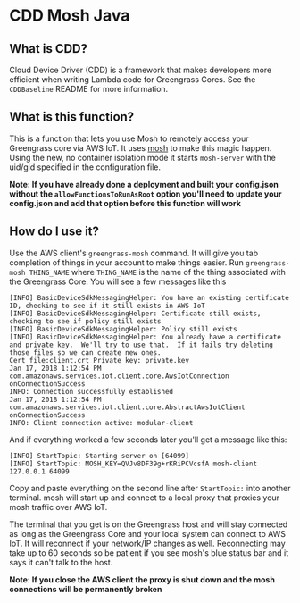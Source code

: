 # CDD Mosh Java

## What is CDD?

Cloud Device Driver (CDD) is a framework that makes developers more efficient when writing Lambda
code for Greengrass Cores.  See the `CDDBaseline` README for more information.

## What is this function?

This is a function that lets you use Mosh to remotely access your Greengrass core via AWS IoT.  It uses
[mosh](https://mosh.org/) to make this magic happen.  Using the new, no container isolation mode it starts `mosh-server`
with the uid/gid specified in the configuration file.

**Note: If you have already done a deployment and built your config.json without the `allowFunctionsToRunAsRoot` option
you'll need to update your config.json and add that option before this function will work**

## How do I use it?

Use the AWS client's `greengrass-mosh` command.  It will give you tab completion of things in your account
to make things easier.  Run `greengrass-mosh THING_NAME` where `THING_NAME` is the name of the thing associated
with the Greengrass Core.  You will see a few messages like this

```
[INFO] BasicDeviceSdkMessagingHelper: You have an existing certificate ID, checking to see if it still exists in AWS IoT
[INFO] BasicDeviceSdkMessagingHelper: Certificate still exists, checking to see if policy still exists
[INFO] BasicDeviceSdkMessagingHelper: Policy still exists
[INFO] BasicDeviceSdkMessagingHelper: You already have a certificate and private key.  We'll try to use that.  If it fails try deleting those files so we can create new ones.
Cert file:client.crt Private key: private.key
Jan 17, 2018 1:12:54 PM com.amazonaws.services.iot.client.core.AwsIotConnection onConnectionSuccess
INFO: Connection successfully established
Jan 17, 2018 1:12:54 PM com.amazonaws.services.iot.client.core.AbstractAwsIotClient onConnectionSuccess
INFO: Client connection active: modular-client
```

And if everything worked a few seconds later you'll get a message like this:

```
[INFO] StartTopic: Starting server on [64099]
[INFO] StartTopic: MOSH_KEY=QVJv8DF39g+rKRiPCVcsfA mosh-client 127.0.0.1 64099
```

Copy and paste everything on the second line after `StartTopic:` into another terminal.  mosh will start up and
connect to a local proxy that proxies your mosh traffic over AWS IoT.

The terminal that you get is on the Greengrass host and will stay connected as long as the Greengrass Core and your
local system can connect to AWS IoT.  It will reconnect if your network/IP changes as well.  Reconnecting may take up
to 60 seconds so be patient if you see mosh's blue status bar and it says it can't talk to the host.

**Note: If you close the AWS client the proxy is shut down and the mosh connections will be permanently broken**
